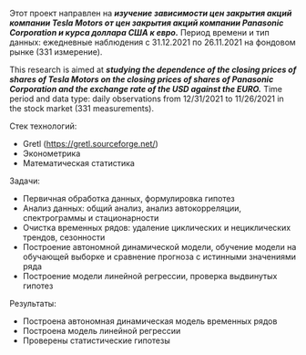 Этот проект направлен на ***изучение зависимости цен закрытия акций компании Tesla Motors от цен закрытия акций компании Panasonic Corporation и курса доллара США к евро.*** Период времени и тип данных: ежедневные наблюдения с 31.12.2021 по 26.11.2021 на фондовом рынке (331 измерение).

This research is aimed at ***studying the dependence of the closing prices of shares of Tesla Motors on the closing prices of shares of Panasonic Corporation and the exchange rate of the USD against the EURO.*** Time period and data type: daily observations from 12/31/2021 to 11/26/2021 in the stock market (331 measurements).

Стек технологий:
- Gretl (https://gretl.sourceforge.net/)
- Эконометрика
- Математическая статистика

Задачи:
- Первичная обработка данных, формулировка гипотез
- Анализ данных: общий анализ, анализ автокорреляции, спектрограммы и стационарности
- Очистка временных рядов: удаление циклических и нециклических трендов, сезонности 
- Построение автономной динамической модели, обучение модели на обучающей выборке и сравнение прогноза с истинными значениями ряда
- Построение модели линейной регрессии, проверка выдвинутых гипотез

Результаты:
- Построена автономная динамическая модель временных рядов
- Построена модель линейной регрессии
- Проверены статистические гипотезы

